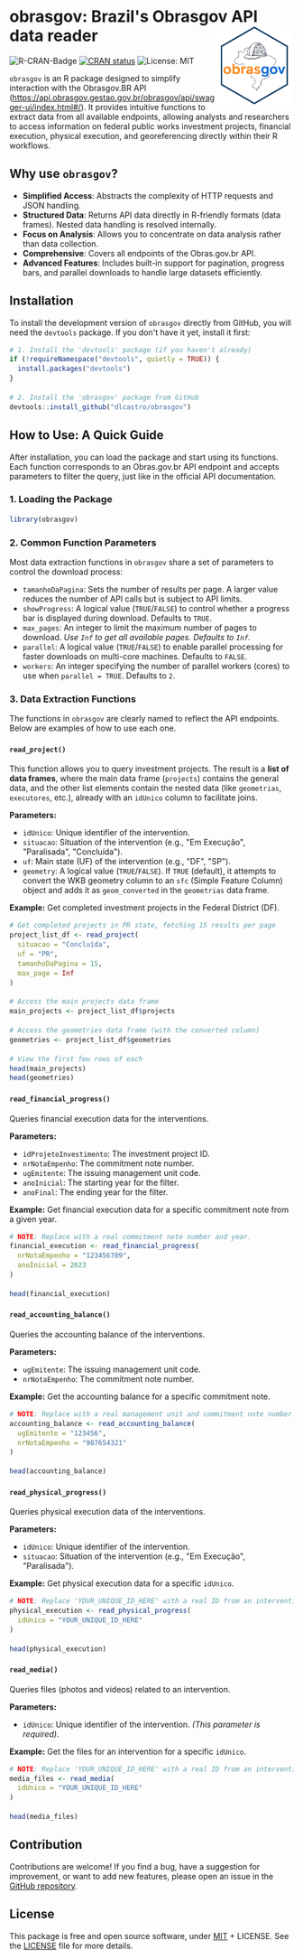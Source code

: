 # obrasgov: Brazil's Obrasgov API data reader <img src="obrasgov_logo_140.png" height="139" align="right"/>

![R-CRAN-Badge](https://img.shields.io/badge/R-4.0%2B-blue.svg) [![CRAN status](https://www.r-pkg.org/badges/version/obrasgov)](https://cran.r-project.org/package=obrasgov) ![License: MIT](https://img.shields.io/badge/License-MIT-orange)

`obrasgov` is an R package designed to simplify interaction with the Obrasgov.BR API (<https://api.obrasgov.gestao.gov.br/obrasgov/api/swagger-ui/index.html#/>). It provides intuitive functions to extract data from all available endpoints, allowing analysts and researchers to access information on federal public works investment projects, financial execution, physical execution, and georeferencing directly within their R workflows.

## Why use `obrasgov`?

* **Simplified Access**: Abstracts the complexity of HTTP requests and JSON handling.
* **Structured Data**: Returns API data directly in R-friendly formats (data frames). Nested data handling is resolved internally.
* **Focus on Analysis**: Allows you to concentrate on data analysis rather than data collection.
* **Comprehensive**: Covers all endpoints of the Obras.gov.br API.
* **Advanced Features**: Includes built-in support for pagination, progress bars, and parallel downloads to handle large datasets efficiently.

## Installation

To install the development version of `obrasgov` directly from GitHub, you will need the `devtools` package. If you don't have it yet, install it first:

```r
# 1. Install the 'devtools' package (if you haven't already)
if (!requireNamespace("devtools", quietly = TRUE)) {
  install.packages("devtools")
}

# 2. Install the 'obrasgov' package from GitHub
devtools::install_github("dlcastro/obrasgov")
```

## How to Use: A Quick Guide

After installation, you can load the package and start using its functions. Each function corresponds to an Obras.gov.br API endpoint and accepts parameters to filter the query, just like in the official API documentation.

### 1. Loading the Package

```r
library(obrasgov)
```

### 2. Common Function Parameters

Most data extraction functions in `obrasgov` share a set of parameters to control the download process:

* `tamanhoDaPagina`: Sets the number of results per page. A larger value reduces the number of API calls but is subject to API limits.
* `showProgress`: A logical value (`TRUE`/`FALSE`) to control whether a progress bar is displayed during download. Defaults to `TRUE`.
* `max_pages`: An integer to limit the maximum number of pages to download. *Use `Inf` to get all available pages. Defaults to `Inf`.*
* `parallel`: A logical value (`TRUE`/`FALSE`) to enable parallel processing for faster downloads on multi-core machines. Defaults to `FALSE`.
* `workers`: An integer specifying the number of parallel workers (cores) to use when `parallel = TRUE`. Defaults to `2`.

### 3. Data Extraction Functions

The functions in `obrasgov` are clearly named to reflect the API endpoints. Below are examples of how to use each one.

#### `read_project()`

This function allows you to query investment projects. The result is a **list of data frames**, where the main data frame (`projects`) contains the general data, and the other list elements contain the nested data (like `geometrias`, `executores`, etc.), already with an `idUnico` column to facilitate joins.

**Parameters:**

* `idUnico`: Unique identifier of the intervention.
* `situacao`: Situation of the intervention (e.g., "Em Execução", "Paralisada", "Concluída").
* `uf`: Main state (UF) of the intervention (e.g., "DF", "SP").
* `geometry`: A logical value (`TRUE`/`FALSE`). If `TRUE` (default), it attempts to convert the WKB geometry column to an `sfc` (Simple Feature Column) object and adds it as `geom_converted` in the `geometrias` data frame.

**Example:** Get completed investment projects in the Federal District (DF).

```r
# Get completed projects in PR state, fetching 15 results per page
project_list_df <- read_project(
  situacao = "Concluída",
  uf = "PR",
  tamanhoDaPagina = 15,
  max_page = Inf
)

# Access the main projects data frame
main_projects <- project_list_df$projects

# Access the geometries data frame (with the converted column)
geometries <- project_list_df$geometries

# View the first few rows of each
head(main_projects)
head(geometries)
```

#### `read_financial_progress()`

Queries financial execution data for the interventions.

**Parameters:**

* `idProjetoInvestimento`: The investment project ID.
* `nrNotaEmpenho`: The commitment note number.
* `ugEmitente`: The issuing management unit code.
* `anoInicial`: The starting year for the filter.
* `anoFinal`: The ending year for the filter.

**Example:** Get financial execution data for a specific commitment note from a given year.

```r
# NOTE: Replace with a real commitment note number and year.
financial_execution <- read_financial_progress(
  nrNotaEmpenho = "123456789",
  anoInicial = 2023
)

head(financial_execution)
```

#### `read_accounting_balance()`

Queries the accounting balance of the interventions.

**Parameters:**

* `ugEmitente`: The issuing management unit code.
* `nrNotaEmpenho`: The commitment note number.

**Example:** Get the accounting balance for a specific commitment note.

```r
# NOTE: Replace with a real management unit and commitment note number.
accounting_balance <- read_accounting_balance(
  ugEmitente = "123456",
  nrNotaEmpenho = "987654321"
)

head(accounting_balance)
```

#### `read_physical_progress()`

Queries physical execution data of the interventions.

**Parameters:**

* `idUnico`: Unique identifier of the intervention.
* `situacao`: Situation of the intervention (e.g., "Em Execução", "Paralisada").

**Example:** Get physical execution data for a specific `idUnico`.

```r
# NOTE: Replace 'YOUR_UNIQUE_ID_HERE' with a real ID from an intervention.
physical_execution <- read_physical_progress(
  idUnico = "YOUR_UNIQUE_ID_HERE"
)

head(physical_execution)
```

#### `read_media()`

Queries files (photos and videos) related to an intervention.

**Parameters:**

* `idUnico`: Unique identifier of the intervention. *(This parameter is required)*.

**Example:** Get the files for an intervention for a specific `idUnico`.

```r
# NOTE: Replace 'YOUR_UNIQUE_ID_HERE' with a real ID from an intervention.
media_files <- read_media(
  idUnico = "YOUR_UNIQUE_ID_HERE"
)

head(media_files)
```

## Contribution

Contributions are welcome! If you find a bug, have a suggestion for improvement, or want to add new features, please open an issue in the [GitHub repository](https://github.com/dlcastro/obrasgov).

## License

This package is free and open source software, under [MIT](https://opensource.org/license/mit) + LICENSE. See the [LICENSE](https://github.com/dlcastro/obrasgov/blob/main/LICENSE) file for more details.

